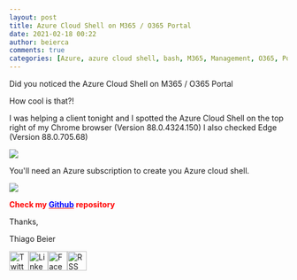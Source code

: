 ```yaml
---
layout: post
title: Azure Cloud Shell on M365 / O365 Portal
date: 2021-02-18 00:22
author: beierca
comments: true
categories: [Azure, azure cloud shell, bash, M365, Management, O365, Powershell]
---
```

Did you noticed the Azure Cloud Shell on M365 / O365 Portal

How cool is that?!

I was helping a client tonight and I spotted the Azure Cloud Shell on the top right of my Chrome browser (Version 88.0.4324.150) I also checked Edge (Version 88.0.705.68)

<img src="https://thiagobeierblog.blob.core.windows.net/posts/o365/tips/a1.png" />

You'll need an Azure subscription to create you Azure cloud shell.

<img src="https://thiagobeierblog.blob.core.windows.net/posts/o365/tips/a2.png" />

<strong><span style="color:#ff0000;">Check my <a style="color:#ff0000;" href="https://github.com/thiagobeier/scripts/blob/master/README.md"><span style="color:#0000ff;">Github</span></a> repository</span></strong>

Thanks,

<!-- /wp:paragraph -->

Thiago Beier

<a href="https://twitter.com/thiagobeier"><img title="Twitter" src="https://socialmediawidgets.files.wordpress.com/2014/03/twitter1.png" alt="Twitter" width="35" height="35" /></a><a href="https://www.linkedin.com/in/tbeier/"><img title="LinkedIn" src="https://socialmediawidgets.files.wordpress.com/2014/03/linkedin1.png" alt="LinkedIn" width="35" height="35" /></a><a href="https://www.facebook.com/TheBeier/"><img title="Facebook" src="https://socialmediawidgets.files.wordpress.com/2014/03/facebook1.png" alt="Facebook" width="35" height="35" /></a><a href="https://thiagobeier.wordpress.com/feed/"><img title="RSS" src="https://socialmediawidgets.files.wordpress.com/2014/03/rss1.png" alt="RSS" width="35" height="35" /></a>
